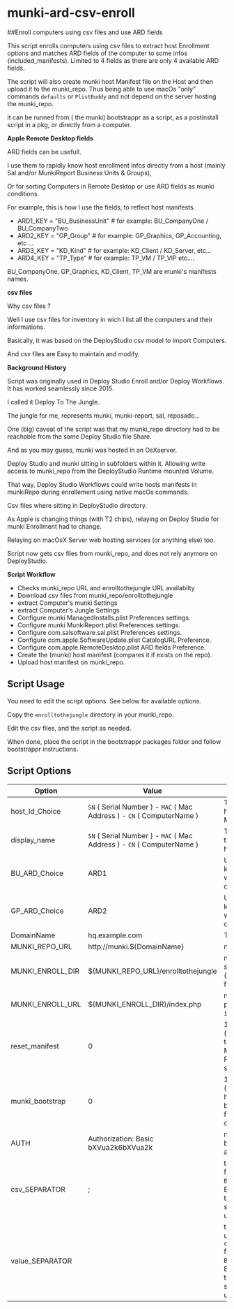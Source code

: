 # munki-ard-csv-enroll 

##Enroll computers using csv files and use ARD fields


This script enrolls computers using csv files to extract host Enrollment options and matches ARD fields of the computer to some infos (included_manifests). Limited to 4 fields as there are only 4 available ARD fields.

The script will also create munki host Manifest file on the Host and then upload it to the munki_repo. Thus being able to use macOs "only" commands `defaults` or `PlistBuddy` and not depend on the server hosting the munki_repo.

it can be runned from ( the munki) bootstrappr as a script, as a postinstall script in a pkg, or directly from a computer.

**Apple Remote Desktop fields**

ARD fields can be usefull.

I use them to rapidly know host enrollment infos directly from a host (mainly Sal and/or MunkiReport Business Units & Groups),  

Or for sorting Computers in Remote Desktop or use ARD fields as munki conditions. 

For example, this is how I use the fields, to reflect host manifests.

- ARD1_KEY = "BU_BusinessUnit" # for example: BU_CompanyOne / BU_CompanyTwo
- ARD2_KEY = "GP_Group" # for example: GP_Graphics, GP_Accounting, etc ...
- ARD3_KEY = "KD_Kind" # for example: KD_Client / KD_Server, etc...
- ARD4_KEY = "TP_Type" # for example: TP_VM / TP_VIP etc....

BU_CompanyOne, GP_Graphics, KD_Client, TP_VM are munki's manifests names.


**csv files**

Why csv files ? 

Well I use csv files for inventory in wich I list all the computers and their informations. 

Basically, it was based on the DeployStudio csv model to import Computers. 

And csv files are Easy to maintain and modify.

**Background History**

Script was originally used in Deploy Studio Enroll and/or Deploy Workflows. 
It has worked seamlessly since 2015. 

I called it Deploy To The Jungle. 

The jungle for me, represents munki, munki-report, sal, reposado...

One (big) caveat of the script was that my munki_repo directory had to be reachable from the same Deploy Studio file Share. 

And as you may guess, munki was hosted in an OsXserver.

Deploy Studio and munki sitting in subfolders within it. Allowing write access to munki_repo from the DeployStudio Runtime mounted Volume.

That way, Deploy Studio Workflows could write hosts manifests in munkiRepo during enrollement using native macOs commands.

Csv files where sitting in DeployStudio directory.

As Apple is changing things (with T2 chips), relaying on Deploy Studio for munki Enrollment had to change. 

Relaying on macOsX Server web hosting services (or anything else) too.

Script now gets csv files from munki_repo, and does not rely anymore on DeployStudio.

**Script Workflow**

- Checks munki_repo URL and enrolltothejungle URL availabilty
- Download csv files from munki_repo/enrolltothejungle
- extract Computer's munki Settings
- extract Computer's Jungle Settings
- Configure munki ManagedInstalls.plist Preferences settings.
- Configure munki MunkiReport.plist Preferences settings.
- Configure com.salsoftware.sal.plist Preferences settings.
- Configure com.apple.SoftwareUpdate.plist CatalogURL Preference.
- Configure com.apple.RemoteDesktop.plist ARD fields Preference.
- Create the (munki) host manifest (compares it if exists on the repo).
- Upload host manifest on munki_repo. 


## Script Usage

You need to edit the script options. See below for available options.

Copy the `enrolltothejungle` directory in your munki_repo.

Edit the csv files, and the script as needed.

When done, place the script in the bootstrappr packages folder and follow bootstrappr instructions.

## Script Options


|Option|Value|Comment|
|---|---|---|
|host_Id_Choice|`SN` ( Serial Number ) - `MAC` ( Mac Address ) - `CN` ( ComputerName )| The Name of the host's `Manifest` in Munki|
|display_name| `SN` ( Serial Number ) - `MAC` ( Mac Address ) - `CN` ( ComputerName )| The `display_name` in the manifest of the host in Munki |
|BU_ARD_Choice|ARD1|Used to match Sal key ! if empty sal will not be configured|
|GP_ARD_Choice|ARD2|Used to match Sal key ! if empty sal will not be configured |
|DomainName|hq.example.com|The domain name|
|MUNKI_REPO_URL|http://munki.${DomainName} |munki_repo url|
|MUNKI_ENROLL_DIR|${MUNKI_REPO_URL}/enrolltothejungle |munki_enroll subdirectory url (containing csv files)|
|MUNKI_ENROLL_URL|${MUNKI_ENROLL_DIR}/index.php | munki_enroll upload php file (defaults to `index.php`).|
|reset_manifest|0| 1 ( if you want ) - 0 ( if you don't want ) to reset the Host Manifest in the Repo. Will be in csv soon.|
|munki_bootstrap|0| 1 ( if you want ) - 0 ( if you don't want ) If you want to bootstrap munki at first boot. Will be in csv soon.|
|AUTH|Authorization: Basic bXVua2k6bXVua2k	|munki_repo http basic authentification|"
|csv_SEPARATOR|; | the csv separator field used in the `BU_Munki_Hosts.csv`. Eventually Change to whatever separate field you use|
|value_SEPARATOR| | the field separator used in the `csv_nestedManifests` field in  `BU_Munki_Hosts.csv`. Eventually Change to whatever separate field you use|



